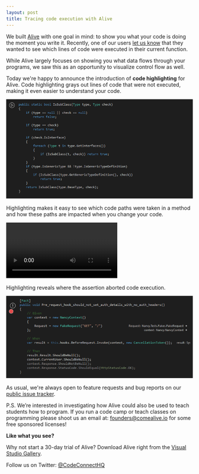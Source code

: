 ```yaml
---
layout: post
title: Tracing code execution with Alive
---
```


We built [Alive](http://comealive.io) with one goal in mind: to show you what your code is doing the moment you write it. Recently, one of our users [let us know](https://github.com/CodeConnect/AliveFeedback/issues/44) that they wanted to see which lines of code were executed in their current function. 

While Alive largely focuses on showing you what data flows through your programs, we saw this as an opportunity to visualize control flow as well.


Today we're happy to announce the introduction of **code highlighting** for Alive. Code highlighting grays out lines of code that were not executed, making it even easier to understand your code. 

![GIF that shows before and after the highlighting](/images/Highlighting/highlighting.gif)

Highlighting makes it easy to see which code paths were taken in a method and how these paths are impacted when you change your code.

<video autoplay loop preload>
		<source src="https://codeconnectcdn.blob.core.windows.net/cdn/blog/highlighting-video.mp4" type="video/mp4">
		<source src="https://codeconnectcdn.blob.core.windows.net/cdn/blog/2016.02.02/highlighting-video.webm" type="video/webm">
</video>

Highlighting reveals where the assertion aborted code execution.

![Screenshot that shows behavior with exception](/images/Highlighting/highlighting-with-exception.png)


As usual, we're always open to feature requests and bug reports on our [public issue tracker](http://github.com/CodeConnect/AliveFeedback/). 


P.S. We’re interested in investigating how Alive could also be used to teach students how to program. If you run a code camp or teach classes on programming please shoot us an email at: founders@comealive.io for some free sponsored licenses!



**Like what you see?**

Why not start a 30-day trial of Alive? Download Alive right from the [Visual Studio Gallery](https://visualstudiogallery.msdn.microsoft.com/4af8eb1a-c64f-4da8-9bf0-6835cf3e95c8).

Follow us on Twitter: [@CodeConnectHQ](https://twitter.com/codeconnecthq)
